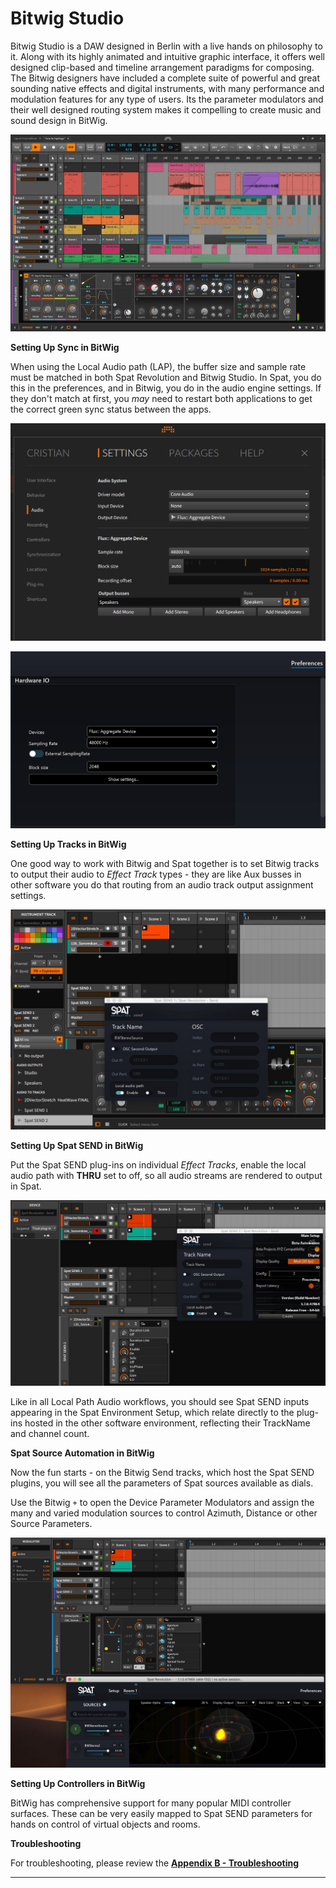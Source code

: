 # Bitwig Studio

Bitwig Studio is a DAW designed in Berlin with a live hands on philosophy to it.
Along with its highly animated and intuitive graphic interface, it offers well designed clip-based and timeline arrangement paradigms for composing. The Bitwig
designers have included a complete suite of powerful and great sounding native
effects and digital instruments, with many performance and modulation features for any type of users. Its the parameter modulators and their well designed routing system makes it compelling to create music and sound design in BitWig.

![](include/SpatRevolution_UserGuide_-265.png)


**Setting Up Sync in BitWig**

When using the Local Audio path (LAP), the buffer size and sample rate must be matched in both Spat Revolution and Bitwig Studio. In Spat, you do this in the preferences, and in Bitwig, you do in the audio engine settings. If they don't match at first, you _may_ need to restart  both applications to get the correct green sync status between the apps.

![](include/SpatRevolution_UserGuide_-266.jpg)

![](include/SpatRevolution_UserGuide_-268.png)

**Setting Up Tracks in BitWig**

One good way to work with Bitwig and Spat together is to set Bitwig tracks to output their audio to _Effect Track_ types - they are like Aux busses in other software you do that routing from an audio track output assignment settings.

![](include/SpatRevolution_UserGuide_-270.jpg)

**Setting Up Spat SEND in BitWig**

Put the Spat SEND plug-ins on individual _Effect Tracks_, enable the local audio path with **THRU** set to off, so all audio streams are rendered to output in Spat.

![](include/SpatRevolution_UserGuide_-272.jpg)

Like in all Local Path Audio workflows, you should see Spat SEND inputs appearing in the Spat Environment Setup, which relate directly to the plug-ins hosted in the other software environment, reflecting their TrackName and channel count.


**Spat Source Automation in BitWig**

Now the fun starts - on the Bitwig Send tracks, which host the Spat SEND plugins, you will see all the parameters of Spat sources available as dials. 

Use the Bitwig <code>+</code> to open the Device Parameter Modulators and assign the many and varied modulation sources to control Azimuth, Distance or other Source Parameters.

![](include/SpatRevolution_UserGuide_-274.jpg)

**Setting Up Controllers in BitWig**

BitWig has comprehensive support for many popular MIDI controller surfaces.
These can be very easily mapped to Spat SEND parameters for hands on control of virtual objects and rooms.


**Troubleshooting**

For troubleshooting, please review the **[Appendix B - Troubleshooting](Appendix_B.md)**

---
